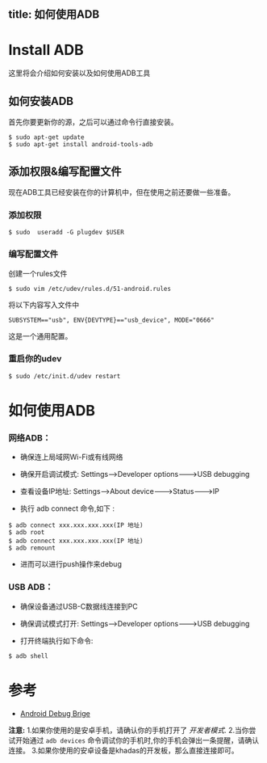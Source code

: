 title: 如何使用ADB
---

# Install ADB

这里将会介绍如何安装以及如何使用ADB工具

## 如何安装ADB

首先你要更新你的源，之后可以通过命令行直接安装。

```shell
$ sudo apt-get update
$ sudo apt-get install android-tools-adb
```

## 添加权限&编写配置文件

现在ADB工具已经安装在你的计算机中，但在使用之前还要做一些准备。

### 添加权限

```shell
$ sudo  useradd -G plugdev $USER
```

### 编写配置文件

创建一个rules文件

```shell
$ sudo vim /etc/udev/rules.d/51-android.rules
```

将以下内容写入文件中

```shell
SUBSYSTEM=="usb", ENV{DEVTYPE}=="usb_device", MODE="0666"
```

这是一个通用配置。

### 重启你的udev

```shell
$ sudo /etc/init.d/udev restart
```

# 如何使用ADB

### 网络ADB：

* 确保连上局域网Wi-Fi或有线网络

* 确保开启调试模式: Settings-->Developer options--->USB debugging

* 查看设备IP地址: Settings-->About device--->Status--->IP

* 执行 adb connect 命令,如下 :

```shell
$ adb connect xxx.xxx.xxx.xxx(IP 地址)
$ adb root
$ adb connect xxx.xxx.xxx.xxx(IP 地址)
$ adb remount
```

* 进而可以进行push操作来debug

### USB ADB：

* 确保设备通过USB-C数据线连接到PC

* 确保调试模式打开: Settings-->Developer options--->USB debugging

* 打开终端执行如下命令:

```shell
$ adb shell
```

# 参考

* [Android Debug Brige](https://developer.android.com/studio/command-line/adb.html)


**注意:**
1.如果你使用的是安卓手机，请确认你的手机打开了 *开发者模式*.
2.当你尝试开始通过  `adb devices` 命令调试你的手机时,你的手机会弹出一条提醒，请确认连接。
3.如果你使用的安卓设备是khadas的开发板，那么直接连接即可。


